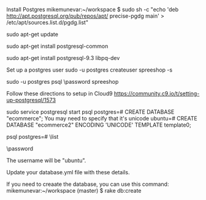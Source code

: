Install Postgres
mikemunevar:~/workspace $ sudo sh -c "echo 'deb http://apt.postgresql.org/pub/repos/apt/ precise-pgdg main' > /etc/apt/sources.list.d/pgdg.list"




sudo apt-get update


sudo apt-get install postgresql-common

sudo apt-get install postgresql-9.3 libpq-dev

Set up a postgres user
sudo -u postgres createuser spreeshop -s

sudo -u postgres psql
\password spreeshop
<enter password>


Follow these directions to setup in Cloud9
https://community.c9.io/t/setting-up-postgresql/1573

sudo service postgresql start
psql
postgres=# CREATE DATABASE "ecommerce";
You may need to specify that it's unicode
ubuntu=# CREATE DATABASE "ecommerce2" ENCODING 'UNICODE' TEMPLATE template0;

psql
postgres=# \list

\password
<enter password>

The username will be "ubuntu".


Update your database.yml file with these details.

If you need to creaate the database, you can use this command:
mikemunevar:~/workspace (master) $ rake db:create
